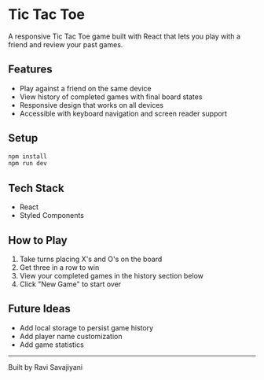 # Tic Tac Toe

A responsive Tic Tac Toe game built with React that lets you play with a friend and review your past games.

## Features

- Play against a friend on the same device
- View history of completed games with final board states
- Responsive design that works on all devices
- Accessible with keyboard navigation and screen reader support

## Setup

```bash
npm install
npm run dev
```

## Tech Stack

- React
- Styled Components

## How to Play

1. Take turns placing X's and O's on the board
2. Get three in a row to win
3. View your completed games in the history section below
4. Click "New Game" to start over

## Future Ideas

- Add local storage to persist game history
- Add player name customization
- Add game statistics

---

Built by Ravi Savajiyani